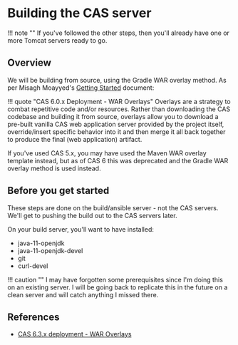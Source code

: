 # Building the CAS server

!!! note ""
    If you've followed the other steps, then you'll already have one or more Tomcat servers ready to go.

## Overview
We will be building from source, using the Gradle WAR overlay method.  As per Misagh Moayyed's [Getting Started]((https://apereo.github.io/2019/11/03/cas62-gettingstarted-overlay/)) document:

!!! quote "CAS 6.0.x Deployment - WAR Overlays"
    Overlays are a strategy to combat repetitive code and/or resources. Rather than downloading the CAS codebase and building it from source, overlays allow you to download a pre-built vanilla CAS web application server provided by the project itself, override/insert specific behavior into it and then merge it all back together to produce the final (web application) artifact.

If you've used CAS 5.x, you may have used the Maven WAR overlay template instead, but as of CAS 6 this was deprecated and the Gradle WAR overlay method is used instead.

## Before you get started

These steps are done on the build/ansible server - not the CAS servers.  We'll get to pushing the build out to the CAS servers later.

On your build server, you'll want to have installed:

* java-11-openjdk
* java-11-openjdk-devel
* git
* curl-devel

!!! caution ""
    I may have forgotten some prerequisites since I'm doing this on an existing server.   I will be going back to replicate this in the future on a clean server and will catch anything I missed there.

## References
* [CAS 6.3.x deployment - WAR Overlays](https://apereo.github.io/2019/11/03/cas62-gettingstarted-overlay/)